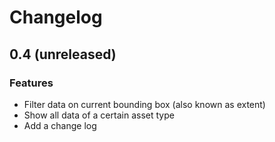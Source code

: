 # Changelog

## 0.4 (unreleased)

### Features
- Filter data on current bounding box (also known as extent)
- Show all data of a certain asset type
- Add a change log
